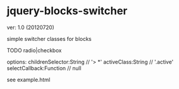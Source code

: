 jquery-blocks-switcher
======================

ver: 1.0 (20120720)

simple switcher classes for blocks

TODO radio|checkbox
 
options:
childrenSelector:String // '> *'
activeClass:String // '.active'
selectCallback:Function // null

see example.html
